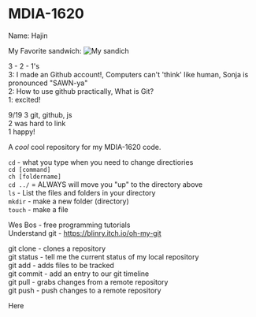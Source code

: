 # MDIA-1620

Name: Hajin

My Favorite sandwich:
![My sandich](https://www.onceuponachef.com/images/2023/05/fried-chicken-sandwiches-1638x2048.jpg)



3 - 2 - 1's <br>
3: I made an Github account!, Computers can't 'think' like human, Sonja is pronounced "SAWN-ya" <br>
2: How to use github practically, What is Git? <br>
1: excited! <br>

9/19 <bt>
3 git, github, js <br>
2 was hard to link <br>
1 happy! <br>




A *cool* cool repository for my MDIA-1620 code.

`cd` - what you type  when you need to change directiories <br>
`cd [command]` <br>
`ch [foldername]` <br>
`cd ../` = ALWAYS will move you "up" to the directory above <br>
`ls` - List the files and folders in your directory <br>
`mkdir` - make a new folder (directory) <br>
`touch` - make a file <br>

Wes Bos - free programming tutorials <br>
Understand git - https://blinry.itch.io/oh-my-git

git clone - clones a repository <br>
git status - tell me the current status of my local repository <br>
git add - adds files to be tracked <br>
git commit - add an entry to our git timeline <br>
git pull - grabs changes from a remote repository <br>
git push - push changes to a remote repository <br>

Here
